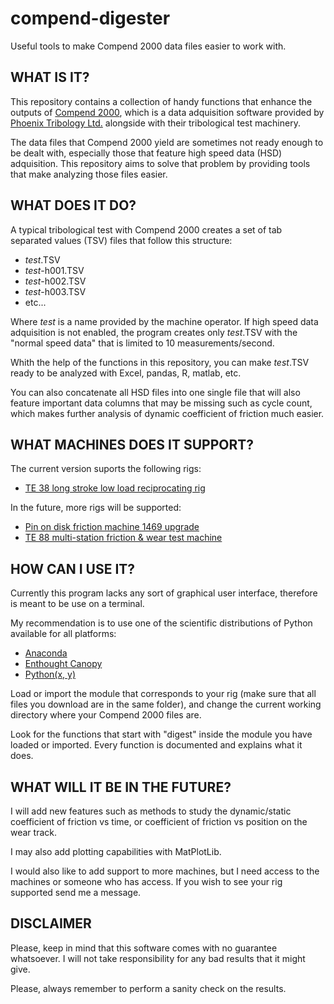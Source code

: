 # compend-digester
Useful tools to make Compend 2000 data files easier to work with.

## WHAT IS IT?
This repository contains a collection of handy functions that enhance the outputs of 
[Compend 2000](http://www.phoenix-tribology.com/at6/leaflet/c2000), which is a data adquisition software provided by 
[Phoenix Tribology Ltd.](http://www.phoenix-tribology.com/) alongside with their tribological test machinery.

The data files that Compend 2000 yield are sometimes not ready enough to be dealt with, especially those that feature 
high speed data (HSD) adquisition. This repository aims to solve that problem by providing tools that make analyzing those
files easier.

## WHAT DOES IT DO?
A typical tribological test with Compend 2000 creates a set of tab separated values (TSV) files that follow this structure:

* _test_.TSV
* _test_-h001.TSV
* _test_-h002.TSV
* _test_-h003.TSV
* etc...

Where _test_ is a name provided by the machine operator. If high speed data adquisition is not enabled, the program creates only
_test_.TSV with the "normal speed data" that is limited to 10 measurements/second.

Whith the help of the functions in this repository, you can make *test*.TSV ready to be analyzed with Excel, pandas, R, matlab, etc.

You can also concatenate all HSD files into one single file that will also feature important data columns that may be missing
such as cycle count, which makes further analysis of dynamic coefficient of friction much easier.

## WHAT MACHINES DOES IT SUPPORT?
The current version suports the following rigs:

* [TE 38 long stroke low load reciprocating rig](http://www.phoenix-tribology.com/at2/leaflet/te38)

In the future, more rigs will be supported:
* [Pin on disk friction machine 1469 upgrade](http://www.phoenix-tribology.com/Upgrades)
* [TE 88 multi-station friction & wear test machine](http://www.phoenix-tribology.com/at2/leaflet/te88)

## HOW CAN I USE IT?
Currently this program lacks any sort of graphical user interface, therefore is meant to be use on a terminal.

My recommendation is to use one of the scientific distributions of Python available for all platforms:
* [Anaconda](https://www.anaconda.com/)
* [Enthought Canopy](https://www.enthought.com/product/canopy/)
* [Python(x, y)](https://python-xy.github.io/)

Load or import the module that corresponds to your rig (make sure that all files you download are in the same folder), and change
the current working directory where your Compend 2000 files are.

Look for the functions that start with "digest" inside the module you have loaded or imported. Every function is documented and explains
what it does.

## WHAT WILL IT BE IN THE FUTURE?
I will add new features such as methods to study the dynamic/static coefficient of friction vs time, or coefficient of friction vs position
on the wear track.

I may also add plotting capabilities with MatPlotLib.

I would also like to add support to more machines, but I need access to the machines or someone who has access. If you wish to see 
your rig supported send me a message.

## DISCLAIMER
Please, keep in mind that this software comes with no guarantee whatsoever. I will not take responsibility for any bad results that it
might give.

Please, always remember to perform a sanity check on the results.
